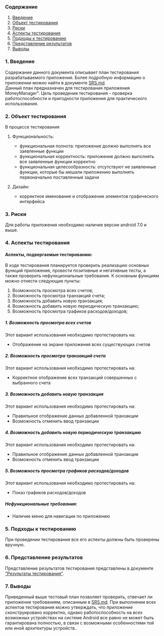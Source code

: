 ### Содержание
1. [Введение](#1)
2. [Объект тестирования](#2)
3. [Риски](#4)
4. [Аспекты тестирования](#5)<br>
5. [Подходы к тестированию](#6)
6. [Представление результатов](#7)
7. [Выводы](#8)

<a name="1"></a>
### 1. Введение
Содержание данного документа описывает план тестирования разрабатываемого приложения. Более подробную информацию о приложении можно найти в документе [SRS.md](https://github.com/GoldaAlexey/MoneyManager/blob/master/Documents/Requirments.md).  
Данный план предназначен для тестирования приложения MoneyManager". Цель проведения тестирования - проверка работоспособности и пригодности приложения для практического использования.

<a name="2"></a>
### 2. Объект тестирования

В процессе тестирования 

1. Функциональность:
	+ функциональная полнота: приложение должно выполнять все заявленные функции
	+ функциональная корректность: приложение должно выполнять все заявленные функции корректно
	+ функциональная целесообразность: отсутствуют не заявленные функции, которые бы мешали приложению выполнять первоначально поставленные задачи

2. Дизайн:
    + корректное именование и отображение элементов графического интерфейса

<a name="3"></a>
### 3. Риски

Для работы приложения необходимо наличие версии android 7.0 и выше.

<a name="4"></a>
### 4. Аспекты тестирования

#### Аспекты, подвергаемые тестированию:

В ходе тестирования планируется проверить реализацию основных функций приложения, провести позитивные и негативные тесты, а также проверить нефункциональные требования.
К основным функциям можно отнести следующие пункты:
1) Возможность просмотра всех счетов;
2) Возможность просмотра транзакций счета;
3) Возможность добавить новую транзакция;
4) Возможность добавить новую периодическую транзакцию;
5) Возможность просмотра графиков расходов/доходов;

##### 1. Возможность просмотра всех счетов
Этот вариант использования необходимо протестировать на:
* Отображение на экране приложения всех существующих счетов

##### 2. Возможность просмотра транзакций счета
Этот вариант использования необходимо протестировать на:
* Корректное отображение всех транзакций совершенных с выбранного счета

##### 3. Возможность добавить новую транзакция
Этот вариант использования необходимо протестировать на:
* Правильное отображение данных добавленной транзакции
* Возможность отменить ввод транзакции

##### 4. Возможность добавить новую периодическую транзакцию
Этот вариант использования необходимо протестировать на:
* Правильное отображение данных добавленной транзакции
* Возможность отменить ввод транзакции

##### 5. Возможность просмотра графиков расходов/доходов
Этот вариант использования необходимо протестировать на:
* Показ графиков расходов/доходов

##### Нефункциональные требования:
* Наличие меню для навигации по приложению

<a name="5"></a>
### 5. Подходы к тестированию
При проведении тестирования все его аспекты должны быть проверены вручную.

<a name="6"></a>
### 6. Представление результатов

Представление результатов тестирования представлены в документе ["Результаты тестирования"]().

<a name="7"></a>
### 7. Выводы
Приведенный выше тестовый план позволяет проверить, отвечает ли приложение требованиям, описанным в [SRS.md](). При выполнении всех аспектов тестирования можно утверждать, что приложение сконструировано корректно, однако работоспособность на всех возможных устройствах на системе Android все равно не может быть гарантирована полностью, в связи с возможными особенностями той или иной архитектуры устройств..
